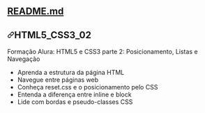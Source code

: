 <div class="d-flex Box-header border-bottom-0  flex-items-center flex-justify-between color-bg-default rounded-top-2">
          <div class="d-flex flex-items-center">
            <h2 class="Box-title">
              <a href="#readme" data-view-component="true" class="Link--primary" _msttexthash="99970" _msthash="347">README.md</a>
            </h2>
          </div>
        </div>
<article class="markdown-body entry-content container-lg" itemprop="text"><h1 tabindex="-1" dir="auto"><a id="user-content-HTML5_CSS3_02" class="anchor" aria-hidden="true" href="HTML5_CSS3_02"><svg class="octicon octicon-link" viewBox="0 0 16 16" version="1.1" width="16" height="16" aria-hidden="true"><path d="m7.775 3.275 1.25-1.25a3.5 3.5 0 1 1 4.95 4.95l-2.5 2.5a3.5 3.5 0 0 1-4.95 0 .751.751 0 0 1 .018-1.042.751.751 0 0 1 1.042-.018 1.998 1.998 0 0 0 2.83 0l2.5-2.5a2.002 2.002 0 0 0-2.83-2.83l-1.25 1.25a.751.751 0 0 1-1.042-.018.751.751 0 0 1-.018-1.042Zm-4.69 9.64a1.998 1.998 0 0 0 2.83 0l1.25-1.25a.751.751 0 0 1 1.042.018.751.751 0 0 1 .018 1.042l-1.25 1.25a3.5 3.5 0 1 1-4.95-4.95l2.5-2.5a3.5 3.5 0 0 1 4.95 0 .751.751 0 0 1-.018 1.042.751.751 0 0 1-1.042.018 1.998 1.998 0 0 0-2.83 0l-2.5 2.5a1.998 1.998 0 0 0 0 2.83Z"></path></svg></a><font _mstmutation="1" _msttexthash="157274" _msthash="348">HTML5_CSS3_02</font></h1>
<p dir="auto" _msttexthash="3064529" _msthash="349">Formação Alura: HTML5 e CSS3 parte 2: Posicionamento, Listas e Navegação</p>
<ul dir="auto">
<li _msttexthash="831168" _msthash="350">Aprenda a estrutura da página HTML</li>
<li _msttexthash="563147" _msthash="351">Navegue entre páginas web</li>
<li _msttexthash="1371032" _msthash="352">Conheça reset.css e o posicionamento pelo CSS</li>
<li _msttexthash="1126034" _msthash="353">Entenda a diferença entre inline e block</li>
<li _msttexthash="883376" _msthash="354">Lide com bordas e pseudo-classes CSS</li>
</ul>
</article>
          </div>
